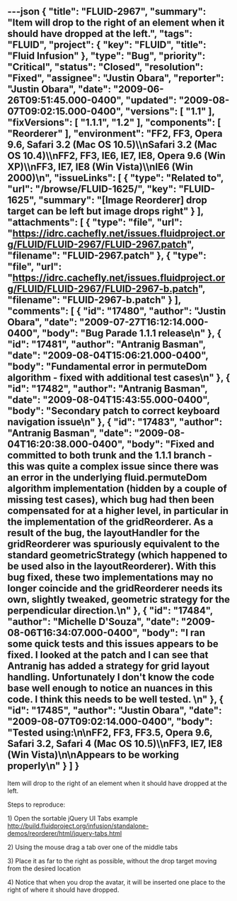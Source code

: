 ---json
{
  "title": "FLUID-2967",
  "summary": "Item will drop to the right of an element when it should have dropped at the left.",
  "tags": "FLUID",
  "project": {
    "key": "FLUID",
    "title": "Fluid Infusion"
  },
  "type": "Bug",
  "priority": "Critical",
  "status": "Closed",
  "resolution": "Fixed",
  "assignee": "Justin Obara",
  "reporter": "Justin Obara",
  "date": "2009-06-26T09:51:45.000-0400",
  "updated": "2009-08-07T09:02:15.000-0400",
  "versions": [
    "1.1"
  ],
  "fixVersions": [
    "1.1.1",
    "1.2"
  ],
  "components": [
    "Reorderer"
  ],
  "environment": "FF2, FF3, Opera 9.6, Safari 3.2 (Mac OS 10.5)\\\nSafari 3.2 (Mac OS 10.4)\\\nFF2, FF3, IE6, IE7, IE8, Opera 9.6 (Win XP)\\\nFF3, IE7, IE8 (Win Vista)\\\nIE6 (Win 2000)\n",
  "issueLinks": [
    {
      "type": "Related to",
      "url": "/browse/FLUID-1625/",
      "key": "FLUID-1625",
      "summary": "[Image Reorderer] drop target can be left but image drops right"
    }
  ],
  "attachments": [
    {
      "type": "file",
      "url": "https://idrc.cachefly.net/issues.fluidproject.org/FLUID/FLUID-2967/FLUID-2967.patch",
      "filename": "FLUID-2967.patch"
    },
    {
      "type": "file",
      "url": "https://idrc.cachefly.net/issues.fluidproject.org/FLUID/FLUID-2967/FLUID-2967-b.patch",
      "filename": "FLUID-2967-b.patch"
    }
  ],
  "comments": [
    {
      "id": "17480",
      "author": "Justin Obara",
      "date": "2009-07-27T16:12:14.000-0400",
      "body": "Bug Parade 1.1.1 release\n"
    },
    {
      "id": "17481",
      "author": "Antranig Basman",
      "date": "2009-08-04T15:06:21.000-0400",
      "body": "Fundamental error in permuteDom algorithm - fixed with additional test cases\n"
    },
    {
      "id": "17482",
      "author": "Antranig Basman",
      "date": "2009-08-04T15:43:55.000-0400",
      "body": "Secondary patch to correct keyboard navigation issue\n"
    },
    {
      "id": "17483",
      "author": "Antranig Basman",
      "date": "2009-08-04T16:20:38.000-0400",
      "body": "Fixed and committed to both trunk and the 1.1.1 branch - this was quite a complex issue since there was an error in the underlying fluid.permuteDom algorithm implementation (hidden by a couple of missing test cases), which bug had then been compensated for at a higher level, in particular in the implementation of the gridReorderer. As a result of the bug, the layoutHandler for the gridReorderer was spuriously equivalent to the standard geometricStrategy (which happened to be used also in the layoutReorderer). With this bug fixed, these two implementations may no longer coincide and the gridReorderer needs its own, slightly tweaked, geometric strategy for the perpendicular direction.\n"
    },
    {
      "id": "17484",
      "author": "Michelle D'Souza",
      "date": "2009-08-06T16:34:07.000-0400",
      "body": "I ran some quick tests and this issues appears to be fixed. I looked at the patch and I can see that Antranig has added a strategy for grid layout handling. Unfortunately I don't know the code base well enough to notice an nuances in this code. I think this needs to be well tested.&#x20;\n"
    },
    {
      "id": "17485",
      "author": "Justin Obara",
      "date": "2009-08-07T09:02:14.000-0400",
      "body": "Tested using:\n\nFF2, FF3, FF3.5, Opera 9.6, Safari 3.2, Safari 4 (Mac OS 10.5)\\\nFF3, IE7, IE8 (Win Vista)\n\nAppears to be working properly\n"
    }
  ]
}
---
Item will drop to the right of an element when it should have dropped at the left.

Steps to reproduce:

1\) Open the sortable jQuery UI Tabs example\
<http://build.fluidproject.org/infusion/standalone-demos/reorderer/html/jquery-tabs.html>

2\) Using the mouse drag a tab over one of the middle tabs

3\) Place it as far to the right as possible, without the drop target moving from the desired location

4\) Notice that when you drop the avatar, it will be inserted one place to the right of where it should have dropped.

        